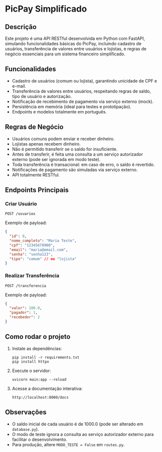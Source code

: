# PicPay Simplificado

## Descrição

Este projeto é uma API RESTful desenvolvida em Python com FastAPI, simulando funcionalidades básicas do PicPay, incluindo cadastro de usuários, transferência de valores entre usuários e lojistas, e regras de negócio essenciais para um sistema financeiro simplificado.

## Funcionalidades

- Cadastro de usuários (comum ou lojista), garantindo unicidade de CPF e e-mail.
- Transferência de valores entre usuários, respeitando regras de saldo, tipo de usuário e autorização.
- Notificação de recebimento de pagamento via serviço externo (mock).
- Persistência em memória (ideal para testes e prototipação).
- Endpoints e modelos totalmente em português.

## Regras de Negócio

- Usuários comuns podem enviar e receber dinheiro.
- Lojistas apenas recebem dinheiro.
- Não é permitido transferir se o saldo for insuficiente.
- Antes de transferir, é feita uma consulta a um serviço autorizador externo (pode ser ignorada em modo teste).
- Toda transferência é transacional: em caso de erro, o saldo é revertido.
- Notificações de pagamento são simuladas via serviço externo.
- API totalmente RESTful.

## Endpoints Principais

### Criar Usuário

`POST /usuarios`

Exemplo de payload:
```json
{
  "id": 0,
  "nome_completo": "Maria Teste",
  "cpf": "12345678900",
  "email": "maria@email.com",
  "senha": "senha123",
  "tipo": "comum" // ou "lojista"
}
```

### Realizar Transferência

`POST /transferencia`

Exemplo de payload:
```json
{
  "valor": 100.0,
  "pagador": 1,
  "recebedor": 2
}
```

## Como rodar o projeto

1. Instale as dependências:
   ```
   pip install -r requirements.txt
   pip install httpx
   ```
2. Execute o servidor:
   ```
   uvicorn main:app --reload
   ```
3. Acesse a documentação interativa:
   ```
   http://localhost:8000/docs
   ```

## Observações

- O saldo inicial de cada usuário é de 1000.0 (pode ser alterado em `database.py`).
- O modo de teste ignora a consulta ao serviço autorizador externo para facilitar o desenvolvimento.
- Para produção, altere `MODO_TESTE = False` em `routes.py`. 
